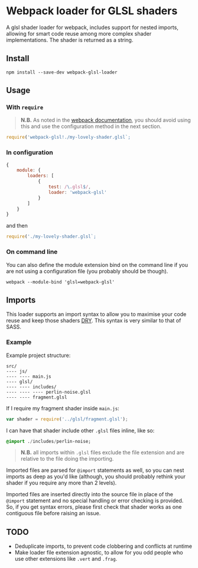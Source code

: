 # Webpack loader for GLSL shaders

A glsl shader loader for webpack, includes support for nested imports, 
allowing for smart code reuse among more complex shader implementations. 
The shader is returned as a string.

## Install

```shell
npm install --save-dev webpack-glsl-loader
```

## Usage

### With `require`

> **N.B.** As noted in the [webpack documentation](
http://webpack.github.io/docs/using-loaders.html#loaders-in-require), you
should avoid using this and use the configuration method in the next section.

```javascript
require('webpack-glsl!./my-lovely-shader.glsl`;
```

### In configuration

```javascript
{
    module: {
        loaders: [
            {
                test: /\.glsl$/,
                loader: 'webpack-glsl'
            }
        ]
    }
}
```

and then

```javascript
require('./my-lovely-shader.glsl`;
```

### On command line

You can also define the module extension bind on the command line if you are
not using a configuration file (you probably should be though).

```shell
webpack --module-bind 'glsl=webpack-glsl'
```

## Imports

This loader supports an import syntax to allow you to maximise your code reuse
and keep those shaders
[DRY](http://en.wikipedia.org/wiki/Don%27t_repeat_yourself). This syntax is 
very similar to that of SASS.

### Example

Example project structure:
```
src/
---- js/
---- ---- main.js
---- glsl/
---- ---- includes/
---- ---- ---- perlin-noise.glsl
---- ---- fragment.glsl
```

If I require my fragment shader inside `main.js`:

```javascript
var shader = require('../glsl/fragment.glsl');
```

I can have that shader include other `.glsl` files inline, like so:

```sass
@import ./includes/perlin-noise;
```

> **N.B.** all imports within `.glsl` files exclude the file extension and 
are relative to the file doing the importing.

Imported files are parsed for `@import` statements as well, so you can nest
imports as deep as you'd like (although, you should probably rethink your
shader if you require any more than 2 levels).

Imported files are inserted directly into the source file in place of the
`@import` statement and no special handling or error checking is provided. So,
if you get syntax errors, please first check that shader works as one 
contiguous file before raising an issue.

## TODO

+ Deduplicate imports, to prevent code clobbering and conflicts at runtime
+ Make loader file extension agnostic, to allow for you odd people who use
other extensions like `.vert` and `.frag`.
